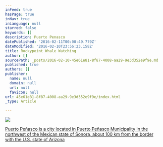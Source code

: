 ```yaml
---
inFeed: true
hasPage: true
inNav: true
inLanguage: null
starred: false
keywords: []
description: Puerto Penasco
datePublished: '2016-02-11T00:00:49.779Z'
dateModified: '2016-02-10T23:56:23.158Z'
title: Rockypoint Whale Watching
author: []
sourcePath: _posts/2016-02-10-45e61e81-8f87-4008-aa29-9e3d352e9f9e.md
published: true
authors: []
publisher:
  name: null
  domain: null
  url: null
  favicon: null
url: 45e61e81-8f87-4008-aa29-9e3d352e9f9e/index.html
_type: Article

---
```

![](https://the-grid-user-content.s3-us-west-2.amazonaws.com/a496a260-f52f-43a4-8b9e-0a526e4e6660.jpg)

[][0][Puerto Peñasco is a city located in Puerto Peñasco Municipality in the northwest of the Mexican state of Sonora, about 100 km from the border with the U.S. state of Arizona][0][][0]

[0]: null